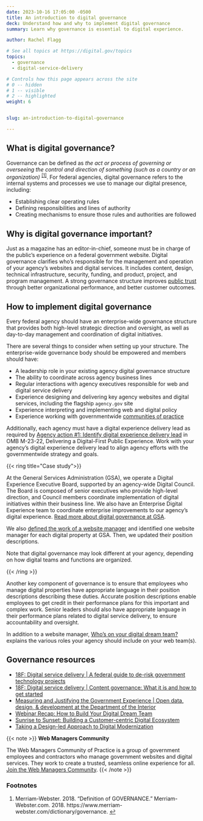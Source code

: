 ```yaml
---
date: 2023-10-16 17:05:00 -0500
title: An introduction to digital governance
deck: Understand how and why to implement digital governance
summary: Learn why governance is essential to digital experience.

author: Rachel Flagg

# See all topics at https://digital.gov/topics
topics:
  - governance
  - digital-service-delivery

# Controls how this page appears across the site
# 0 -- hidden
# 1 -- visible
# 2 -- highlighted
weight: 6


slug: an-introduction-to-digital-governance

---
```


## What is digital governance?

Governance can be defined as *the act or process of governing or overseeing the control and direction of something (such as a country or an organization)* <sup><a aria-describedby="footnote-label" href="#fn1" id="footnotes-ref1">[1]</a></sup>. For federal agencies, digital governance refers to the internal systems and processes we use to manage our digital presence, including:

* Establishing clear operating rules
* Defining responsibilities and lines of authority
* Creating mechanisms to ensure those rules and authorities are followed

## Why is digital governance important?

Just as a magazine has an editor-in-chief, someone must be in charge of the public’s experience on a federal government website. Digital governance clarifies who’s responsible for the management and operation of your agency’s websites and digital services. It includes content, design, technical infrastructure, security, funding, and product, project, and program management. A strong governance structure improves [public trust](https://digital.gov/resources/an-introduction-to-trust/) through better organizational performance, and better customer outcomes.

## How to implement digital governance

Every federal agency should have an enterprise-wide governance structure that provides both high-level strategic direction and oversight, as well as day-to-day management and coordination of digital initiatives.

There are several things to consider when setting up your structure. The enterprise-wide governance body should be empowered and members should have:

* A leadership role in your existing agency digital governance structure
* The ability to coordinate across agency business lines
* Regular interactions with agency executives responsible for web and digital service delivery
* Experience designing and delivering key agency websites and digital services, including the flagship `agency.gov` site
* Experience interpreting and implementing web and digital policy
* Experience working with governmentwide [communities of practice](https://digital.gov/communities/)

Additionally, each agency must have a digital experience delivery lead as required by [Agency action #1: Identify digital experience delivery lead](https://digital.gov/resources/21st-century-integrated-digital-experience-act/#what-are-the-agency-reporting-requirements) in OMB M-23-22, Delivering a Digital-First Public Experience. Work with your agency’s digital experience delivery lead to align agency efforts with the governmentwide strategy and goals.

{{< ring title="Case study">}}

At the General Services Administration (GSA), we operate a Digital Experience Executive Board, supported by an agency-wide Digital Council. The Board is composed of senior executives who provide high-level direction, and Council members coordinate implementation of digital initiatives within their business line. We also have an Enterprise Digital Experience team to coordinate enterprise improvements to our agency’s digital experience. [Read more about digital governance at GSA](https://digital.gov/2023/02/23/digital-governance-at-gsa/).

We also [defined the work of a website manager](https://digital.gov/2023/03/24/who-is-your-website-manager/) and identified one website manager for each digital property at GSA. Then, we updated their position descriptions.

Note that digital governance may look different at your agency, depending on how digital teams and functions are organized.

{{< /ring >}}

Another key component of governance is to ensure that employees who manage digital properties have appropriate language in their position descriptions describing these duties. Accurate position descriptions enable employees to get credit in their performance plans for this important and complex work. Senior leaders should also have appropriate language in their performance plans related to digital service delivery, to ensure accountability and oversight.

In addition to a website manager, [Who’s on your digital dream team?](https://digital.gov/2020/05/27/whos-on-your-digital-dream-team/) explains the various roles your agency should include on your web team(s).

## Governance resources

- [18F: Digital service delivery | A federal guide to de-risk government technology projects](https://18f.gsa.gov/2020/09/09/a-federal-guide-to-de-risk-government-technology-projects/)
- [18F: Digital service delivery | Content governance: What it is and how to get started](https://18f.gsa.gov/2021/07/27/content_governance_what_it_is_and_how_to_get_started/)
- [Measuring and Justifying the Government Experience | Open data, design, & development at the Department of the Interior](https://blog-nrrd.doi.gov/metrics/)
- [Webinar Recap: How to Build Your Digital Dream Team](https://digital.gov/2022/08/01/webinar-recap-how-to-build-your-digital-dream-team/)
- [Sunrise to Sunset: Building a Customer-centric Digital Ecosystem](https://digital.gov/2022/10/14/sunrise-to-sunset-building-a-customer-centric-digital-ecosystem/)
- [Taking a Design-led Approach to Digital Modernization](https://digital.gov/2022/10/07/taking-a-design-led-approach-to-digital-modernization/)

{{< note >}} **Web Managers Community**

The Web Managers Community of Practice is a group of government employees and contractors who manage government websites and digital services. They work to create a trusted, seamless online experience for all. [Join the Web Managers Community](https://digital.gov/communities/web-content-managers/). {{< /note >}}

<div class="dg-footnote">
<h3 class="dg-footnote__heading" id="footnote-label">Footnotes</h3>
<ol class="dg-footnote__list">
<li class="dg-footnote__list-item" id="fn1">Merriam-Webster. 2018. “Definition of GOVERNANCE.” Merriam-Webster.com. 2018. https://www.merriam-webster.com/dictionary/governance. <a href="#footnotes-ref1" aria-label="Back to content">↩</a></li>
</ol>
</div>
